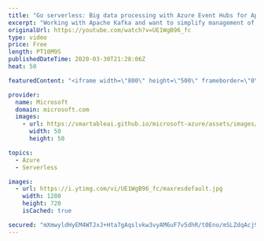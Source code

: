 ```yaml
---
title: "Go serverless: Big data processing with Azure Event Hubs for Apache Kafka | Azure Friday"
excerpt: "Working with Apache Kafka and want to simplify management of your infrastructure? Lena Hall joins Scott Hanselman to show you can keep using Apache Kafka libraries for hundreds of projects, and try Azure Event Hubs behind the scenes to focus on code instead of maintaining infrastructure.  4:44 - Demo"
originalUrl: https://youtube.com/watch?v=UE1WgB96_fc
type: video
price: Free
length: PT10M9S
publishedDateTime: 2020-03-30T21:28:06Z
heat: 50

featuredContent: "<iframe width=\"800\" height=\"500\" frameborder=\"0\" src=\"https://www.youtube.com/embed/UE1WgB96_fc\" allow=\"accelerometer; autoplay; encrypted-media; gyroscope; picture-in-picture\" allowfullscreen></iframe>"

provider:
  name: Microsoft
  domain: microsoft.com
  images:
    - url: https://smartableai.github.io/microsoft-azure/assets/images/organizations/microsoft.com-50x50.jpg
      width: 50
      height: 50

topics:
  - Azure
  - Serverless

images:
  - url: https://i.ytimg.com/vi/UE1WgB96_fc/maxresdefault.jpg
    width: 1280
    height: 720
    isCached: true

secured: "mXmwyldHyEM4WTJxJ+Hta7gAqslvkw3vyAM6uF7v5dhR/t0Eno/mSLZdqAcj9lyY4xUy2v7VISZG2NuDqQBh3AcnelmYpCiDqATwmdWbXskjQAUAFXJwp++C8wZiSSfXYNjkyD98O6ClGQjWOVvz0h2XnuIBs1hbZHEOLmAOxuGE/ifEtzUqsvaFKj7V6WIfMMws5xWhHJpmcjV2AaK6ZTUtg4WPHU2popLqima4rBFcrgSch4wzhkellP0bO1aWANWRs/Ul0HuzfBcd3lb//I2j6GEZ6fjz8OkJF0PcVtrZaRd4Dd8cmxZITBsu/z9g/JzufSggUYJnEThpeQ4xGVRNYXNgV3Eq/N5ckrxVUMTmLIqzViTCRF3zUf0pvDyKszuWh1zRNesaErna657ccXrlNFMlbk0MMBrm83qxADI=;mJ9l3rxoZDGUsnmC19yhuQ=="
---
```


